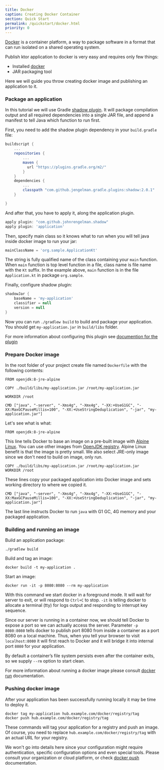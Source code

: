 ```yaml
---
title: Docker
caption: Creating Docker Container
section: Quick Start
permalink: /quickstart/docker.html
priority: 0
---
```


[Docker](https://www.docker.com) is a container platform, a way to package software in a format that can run isolated on a shared operating system.

Publish ktor application to docker is very easy and requires only few things:

* Installed [docker](https://www.docker.com)
* JAR packaging tool

Here we will guide you throw creating docker image and publishing an application to it.

### Package an application

In this tutorial we will use Gradle [shadow plugin](https://github.com/johnrengelman/shadow). It will package
compilation output and all required dependencies into a single JAR file, and append a manifest to tell Java which
function to run first. 

First, you need to add the shadow plugin dependency in your `build.gradle` file:

```groovy 
buildscript {
    ...
    repositories {
        ...
        maven {
          url "https://plugins.gradle.org/m2/"
        }
    }
    dependencies {
        ...
        classpath "com.github.jengelman.gradle.plugins:shadow:2.0.1"
    }

}
```

And after that, you have to apply it, along the application plugin.

```groovy
apply plugin: "com.github.johnrengelman.shadow"
apply plugin: 'application'
``` 

Then, specify main class so it knows what to run when you will tell java inside docker image to run your jar:

```groovy
mainClassName = 'org.sample.ApplicationKt'
```

The string is fully qualified name of the class containing your `main` function. When `main` function is top level
function in a file, class name is file name with the `Kt` suffix. In the example above, `main` function is in the
file `Application.kt` in package `org.sample`.

Finally, configure shadow plugin:

```groovy
shadowJar {
    baseName = 'my-application'
    classifier = null
    version = null
}
```

Now you can run `./gradlew build` to build and package your application. You should get `my-application.jar` 
in `build/libs` folder.  

For more information about configuring this plugin see [documention for the plugin](http://imperceptiblethoughts.com/shadow/)

### Prepare Docker image

In the root folder of your project create file named `Dockerfile` with the following contents:

```text
FROM openjdk:8-jre-alpine

COPY ./build/libs/my-application.jar /root/my-application.jar

WORKDIR /root

CMD ["java", "-server", "-Xms4g", "-Xmx4g", "-XX:+UseG1GC", "-XX:MaxGCPauseMillis=100", "-XX:+UseStringDeduplication", "-jar", "my-application.jar"]
```

Let's see what is what:

```text
FROM openjdk:8-jre-alpine
```

This line tells Docker to base an image on a pre-built image with [Alpine Linux](https://alpinelinux.org/). You can use other images 
from [OpenJDK registry](https://hub.docker.com/_/openjdk/). Alpine Linux benefit is that the image is pretty small. 
We also select JRE-only image since we don't need to build on image, only run.

```text
COPY ./build/libs/my-application.jar /root/my-application.jar
WORKDIR /root
```

These lines copy your packaged application into Docker image and sets working directory to where we copied it.

```text
CMD ["java", "-server", "-Xms4g", "-Xmx4g", "-XX:+UseG1GC", "-XX:MaxGCPauseMillis=100", "-XX:+UseStringDeduplication", "-jar", "my-application.jar"]
```

The last line instructs Docker to run `java` with G1 GC, 4G memory and your packaged application. 

### Building and running an image

Build an application package:

```
./gradlew build
```

Build and tag an image:

```
docker build -t my-application .
```

Start an image:

```
docker run -it -p 8080:8080 --rm my-application
```

With this command we start docker in a foreground mode. It will wait for server to exit, or will respond to `Ctrl+C`
to stop. `-it` is telling docker to allocate a terminal (tty) for logs output and responding to interrupt key sequence. 

Since our server is running in a container now, we should tell Docker to expose a port so we can actually access the
server. Parameter `-p 8080:8080` tells docker to publish port 8080 from inside a container as a port 8080 on a local
machine. Thus, when you tell your browser to visit `localhost:8080` it will first reach to Docker and it will bridge
it into internal port `8080` for your application. 

By default a container’s file system persists even after the container exits, so we supply `--rm` option to start clean.

For more information about running a docker image please consult [docker run](https://docs.docker.com/engine/reference/run) 
documentation. 

### Pushing docker image 

After your application has been successfully running locally it may be time to deploy it.

```text
docker tag my-application hub.example.com/docker/registry/tag
docker push hub.example.com/docker/registry/tag
```
 
These commands will tag your application for a registry and push an image. 
Of course, you need to replace `hub.example.com/docker/registry/tag` with an actual URL for your registry.

We won't go into details here since your configuration might require authentication, specific configuration options 
and even special tools. Please consult your organization or cloud platform, or 
check [docker push](https://docs.docker.com/engine/reference/commandline/push/) documentation.